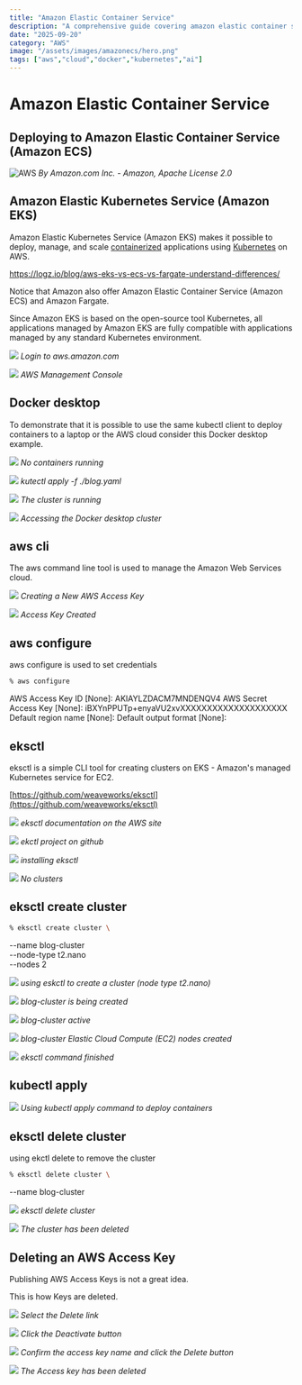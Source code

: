 ```yaml
---
title: "Amazon Elastic Container Service"
description: "A comprehensive guide covering amazon elastic container service"
date: "2025-09-20"
category: "AWS"
image: "/assets/images/amazonecs/hero.png"
tags: ["aws","cloud","docker","kubernetes","ai"]
---
```


# Amazon Elastic Container Service

## Deploying to Amazon Elastic Container Service (Amazon ECS)

![AWS](/assets/images/amazonecs/amazon-web-services-logo.svg)
*By Amazon.com Inc. - Amazon, Apache License 2.0*


## Amazon Elastic Kubernetes Service (Amazon EKS)

Amazon Elastic Kubernetes Service (Amazon EKS) makes it possible to deploy, manage, and scale [containerized](docker.html) applications using [Kubernetes](kubernetes.html) on AWS. 

https://logz.io/blog/aws-eks-vs-ecs-vs-fargate-understand-differences/

Notice that Amazon also offer Amazon Elastic Container Service (Amazon ECS) and Amazon Fargate.

Since Amazon EKS is based on the open-source tool Kubernetes, all applications managed by Amazon EKS are fully compatible with applications managed by any standard Kubernetes environment.

![](/assets/images/amazonecs/screen-shot-2021-08-12-at-7.20.10-pm-1836x1075.png)
*Login to aws.amazon.com*

![](/assets/images/amazonecs/screen-shot-2021-08-12-at-7.21.06-pm-1836x1048.png)
*AWS Management Console*


## Docker desktop

To demonstrate that it is possible to use the same kubectl client to deploy containers to a laptop or the AWS cloud consider this Docker desktop example.

![](/assets/images/amazonecs/screen-shot-2021-08-12-at-7.16.52-pm-1836x1039.png)
*No containers running*

![](/assets/images/amazonecs/screen-shot-2021-08-12-at-7.17.46-pm-1836x1182.png)
*kutectl apply -f ./blog.yaml*

![](/assets/images/amazonecs/screen-shot-2021-08-12-at-7.18.30-pm-1836x1041.png)
*The cluster is running*

![](/assets/images/amazonecs/screen-shot-2021-08-12-at-7.18.57-pm-1836x1076.png)
*Accessing the Docker desktop cluster*


## aws cli

The aws command line tool is used to manage the Amazon Web Services cloud.

![](/assets/images/amazonecs/screen-shot-2021-08-12-at-8.06.57-pm-1836x758.png)
*Creating a New AWS Access Key*

![](/assets/images/amazonecs/screen-shot-2021-08-12-at-8.07.09-pm-1472x456.png)
*Access Key Created*


## aws configure

aws configure is used to set credentials

```bash
% aws configure
```

AWS Access Key ID [None]: AKIAYLZDACM7MNDENQV4
AWS Secret Access Key [None]: iBXYnPPUTp+enyaVU2xvXXXXXXXXXXXXXXXXXXXX
Default region name [None]: 
Default output format [None]:


## eksctl

eksctl is a simple CLI tool for creating clusters on EKS - Amazon's managed Kubernetes service for EC2.

[https://github.com/weaveworks/eksctl](https://github.com/weaveworks/eksctl)

![](/assets/images/amazonecs/screen-shot-2021-08-12-at-7.29.15-pm-1836x1016.png)
*eksctl documentation on the AWS site*

![](/assets/images/amazonecs/screen-shot-2021-08-12-at-7.48.33-pm-1836x1091.png)
*ekctl project on github*

![](/assets/images/amazonecs/screen-shot-2021-08-12-at-7.48.04-pm-1138x738.png)
*installing eksctl*

![](/assets/images/amazonecs/screen-shot-2021-08-12-at-7.52.44-pm-1836x934.png)
*No clusters*


## eksctl create cluster

```bash
% eksctl create cluster \
```

--name blog-cluster \
--node-type t2.nano \
--nodes 2

![](/assets/images/amazonecs/screen-shot-2021-08-12-at-8.41.19-pm-1836x1185.png)
*using eskctl to create a cluster (node type t2.nano)*

![](/assets/images/amazonecs/screen-shot-2021-08-12-at-8.43.21-pm-1836x953.png)
*blog-cluster is being created*

![](/assets/images/amazonecs/screen-shot-2021-08-12-at-9.03.14-pm-1836x951.png)
*blog-cluster active*

![](/assets/images/amazonecs/screen-shot-2021-08-12-at-9.03.31-pm-1836x954.png)
*blog-cluster Elastic Cloud Compute (EC2) nodes created*

![](/assets/images/amazonecs/screen-shot-2021-08-12-at-9.03.56-pm-1836x1188.png)
*eksctl command finished*


## kubectl apply

![](/assets/images/amazonecs/screen-shot-2021-08-12-at-9.06.36-pm-1836x1180.png)
*Using kubectl apply command to deploy containers*


## eksctl delete cluster

using ekctl delete to remove the cluster

```bash
% eksctl delete cluster \
```

--name blog-cluster

![](/assets/images/amazonecs/screen-shot-2021-08-12-at-9.38.35-pm-1836x1181.png)
*eksctl delete cluster*

![](/assets/images/amazonecs/screen-shot-2021-08-12-at-9.40.30-pm-1836x954.png)
*The cluster has been deleted*


## Deleting an AWS Access Key

Publishing AWS Access Keys is not a great idea.

This is how Keys are deleted.

![](/assets/images/amazonecs/screen-shot-2021-08-12-at-9.47.55-pm-1836x956.png)
*Select the Delete link*

![](/assets/images/amazonecs/screen-shot-2021-08-12-at-9.48.09-pm-1836x953.png)
*Click the Deactivate button*

![](/assets/images/amazonecs/screen-shot-2021-08-12-at-9.49.34-pm-1836x955.png)
*Confirm the access key name and click the Delete button*

![](/assets/images/amazonecs/screen-shot-2021-08-12-at-9.49.50-pm-1836x956.png)
*The Access key has been deleted*
